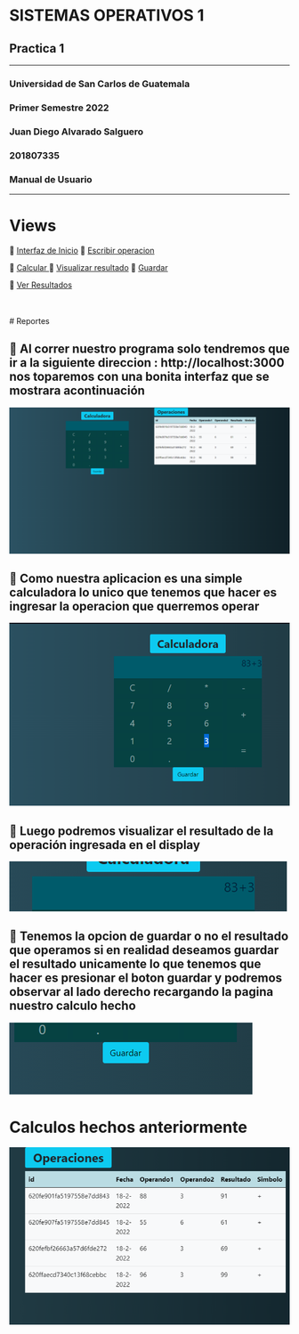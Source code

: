 # SISTEMAS OPERATIVOS 1
## Practica 1

---

### Universidad de San Carlos de Guatemala
### Primer Semestre 2022
### Juan Diego Alvarado Salguero
### 201807335
### Manual de Usuario


---

# Views

:round_pushpin: [Interfaz de Inicio](#id2)
:round_pushpin: [Escribir operacion](#id3)

:round_pushpin: [Calcular ](#id4)
:round_pushpin: [Visualizar resultado](#id5)
:round_pushpin: [Guardar](#id6)



:round_pushpin: [Ver Resultados](#id7)

<br>
<br>
# Reportes



## :beginner: Al correr nuestro programa  solo tendremos que ir a la siguiente direccion : http://localhost:3000 nos toparemos con una bonita interfaz  que se mostrara acontinuación <a name="id2"></a>
![2](https://github.com/Juandi22001/Practica1Sopes/blob/main/Manuales/Img/img1.PNG)




## :beginner: Como nuestra aplicacion es una simple calculadora lo unico que tenemos que hacer es ingresar la operacion que querremos operar <a name="id3"></a>
![3](https://github.com/Juandi22001/Practica1Sopes/blob/main/Manuales/Img/img2.PNG)



## :beginner: Luego podremos visualizar el resultado de la operación ingresada en el display <a name="id4"></a>
![4](https://github.com/Juandi22001/Practica1Sopes/blob/main/Manuales/Img/img4.PNG)



## :beginner: Tenemos la opcion de guardar o no el resultado que operamos si en realidad deseamos guardar el resultado  unicamente lo que tenemos que hacer es presionar el boton guardar   y podremos observar al lado derecho recargando la pagina nuestro calculo hecho  <a name="id5"></a>

![5](https://github.com/Juandi22001/Practica1Sopes/blob/main/Manuales/Img/img3.PNG)
# Calculos hechos anteriormente

![5](https://github.com/Juandi22001/Practica1Sopes/blob/main/Manuales/Img/img5.png)


